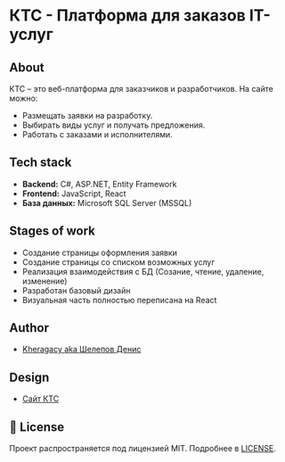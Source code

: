 # КТС - Платформа для заказов IT-услуг

## About
КТС – это веб-платформа для заказчиков и разработчиков. На сайте можно:
- Размещать заявки на разработку.
- Выбирать виды услуг и получать предложения.
- Работать с заказами и исполнителями.

## Tech stack
- **Backend:** C#, ASP.NET, Entity Framework
- **Frontend:** JavaScript, React
- **База данных:** Microsoft SQL Server (MSSQL)

## Stages of work
 - Создание страницы оформления заявки
 - Создание страницы со списком возможных услуг
 - Реализация взаимодействия с БД (Созание, чтение, удаление, изменение)
 - Разработан базовый дизайн
 - Визуальная часть полностью переписана на React

## Author
- [Kheragacy aka Шелепов Денис](https://github.com/Smile952)

## Design
 - [Сайт КТС](https://github.com/Smile952/KtsWebapp/blob/master/KtsWebApp.pdf)

## 📝 License
Проект распространяется под лицензией MIT. Подробнее в [LICENSE](https://github.com/Smile952/KtsWebapp/blob/master/LICENSE).
